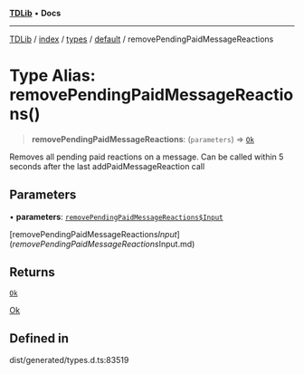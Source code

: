 [**TDLib**](../../../../../../README.md) • **Docs**

***

[TDLib](../../../../../../modules.md) / [index](../../../../../README.md) / [types](../../../README.md) / [default](../README.md) / removePendingPaidMessageReactions

# Type Alias: removePendingPaidMessageReactions()

> **removePendingPaidMessageReactions**: (`parameters`) => [`Ok`](Ok-1.md)

Removes all pending paid reactions on a message. Can be called within 5 seconds after the last addPaidMessageReaction call

## Parameters

• **parameters**: [`removePendingPaidMessageReactions$Input`](removePendingPaidMessageReactions$Input.md)

[removePendingPaidMessageReactions$Input](removePendingPaidMessageReactions$Input.md)

## Returns

[`Ok`](Ok-1.md)

[Ok](Ok-1.md)

## Defined in

dist/generated/types.d.ts:83519
